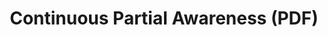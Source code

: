 ---
ee_id: '70'
site: '1'
type: '2'
long_id: 2009-049 Continuous Partial Awareness (PDF)
url: 2009-049-continuous-partial-awareness-pdf
title: Continuous Partial Awareness (PDF)
year: '2009'
medium: PDF
commission:
dims:
pitch: A list of ideas for artworks, rated. Made originally for a performance. ps
  - Some I ended up making.
ps:
live_url:
related: "[49] [2008-020-continuous-partial-awareness-performance] 2008-020 Continuous
  Partial Awareness (Performance)"
youtube:
imgs: Continuous-Partial-Awareness-2009-049-Full-db-OL.jpg,Continuous-Partial-Awareness-2009-049-install-2-db-OL.jpg
subheading:
display_year: '2009'
download: arcangel-CPA.pdf
add_credit:
add_credits:
related_code:
layout: things-i-made
---